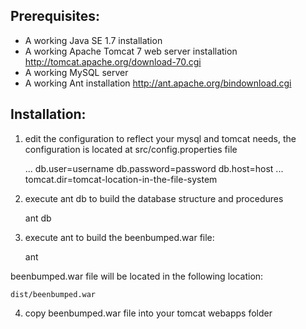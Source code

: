 Prerequisites:
---
* A working Java SE 1.7 installation
* A working Apache Tomcat 7 web server installation <http://tomcat.apache.org/download-70.cgi>
* A working MySQL server
* A working Ant installation <http://ant.apache.org/bindownload.cgi>

Installation:
---

1) edit the configuration to reflect your mysql and tomcat needs, the configuration is located at src/config.properties file

    ...
    db.user=username
    db.password=password
    db.host=host
    ...
    tomcat.dir=tomcat-location-in-the-file-system
    
2) execute ant db to build the database structure and procedures

    ant db    
    
3) execute ant to build the beenbumped.war file:

    ant

beenbumped.war file will be located in the following location:

    dist/beenbumped.war 

4) copy beenbumped.war file into your tomcat webapps folder



